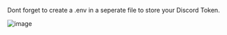 Dont forget to create a .env in a seperate file to store your Discord Token.

![image](https://github.com/user-attachments/assets/a8211b42-ab09-4672-970c-5a1da5635426)
